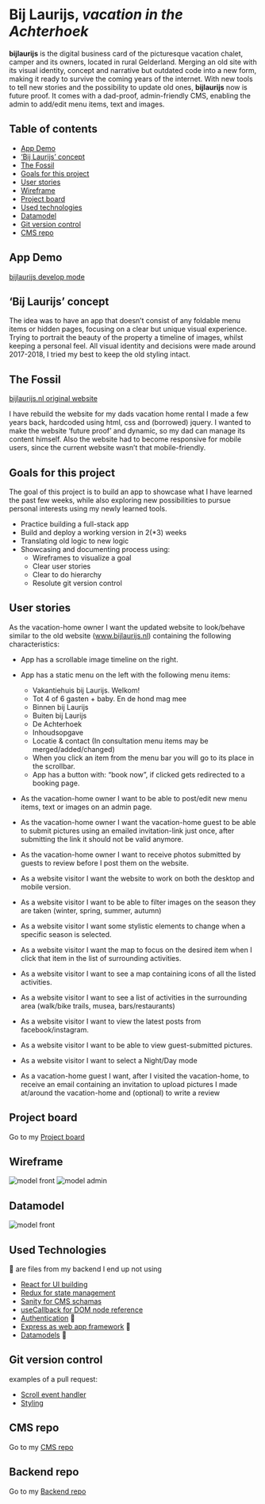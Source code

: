# Bij Laurijs, _vacation in the Achterhoek_

**bijlaurijs** is the digital business card of the picturesque vacation chalet, camper and its owners, located in rural Gelderland. Merging an old site with its visual identity, concept and narrative but outdated code into a new form, making it ready to survive the coming years of the internet. With new tools to tell new stories and the possibility to update old ones, **bijlaurijs** now is future proof. It comes with a dad-proof, admin-friendly CMS, enabling the admin to add/edit menu items, text and images.

## Table of contents

- [App Demo](#App-demo)
- [‘Bij Laurijs’ concept](#‘Bij-Laurijs’-concept)
- [The Fossil](#The-Fossil)
- [Goals for this project](#Goals-for-this-project)
- [User stories](#User-stories)
- [Wireframe](#Wireframe)
- [Project board](#Project-board)
- [Used technologies](#Used-technologies)
- [Datamodel](#Datamodel)
- [Git version control](#Git-version-control)
- [CMS repo](#CMS-repo)

## App Demo

[bijlaurijs develop mode](https://www.bijlaurijs.timlaurijs.xyz)

## ‘Bij Laurijs’ concept

The idea was to have an app that doesn’t consist of any foldable menu items or hidden pages, focusing on a clear but unique visual experience. Trying to portrait the beauty of the property a timeline of images, whilst keeping a personal feel.
All visual identity and decisions were made around 2017-2018, I tried my best to keep the old styling intact.

## The Fossil

[bijlaurijs.nl original website](https://www.bijlaurijs.nl)

I have rebuild the website for my dads vacation home rental I made a few years back, hardcoded using html, css and (borrowed) jquery. I wanted to make the website ‘future proof’ and dynamic, so my dad can manage its content himself. Also the website had to become responsive for mobile users, since the current website wasn’t that mobile-friendly.

## Goals for this project

The goal of this project is to build an app to showcase what I have learned the past few weeks, while also exploring new possibilities to pursue personal interests using my newly learned tools.

- Practice building a full-stack app
- Build and deploy a working version in 2(\*3) weeks
- Translating old logic to new logic
- Showcasing and documenting process using:
  - Wireframes to visualize a goal
  - Clear user stories
  - Clear to do hierarchy
  - Resolute git version control

## User stories

As the vacation-home owner I want the updated website to look/behave similar to the old website (www.bijlaurijs.nl) containing the following characteristics:

- App has a scrollable image timeline on the right.
- App has a static menu on the left with the following menu items:
  - Vakantiehuis bij Laurijs. Welkom!
  - Tot 4 of 6 gasten + baby. En de hond mag mee
  - Binnen bij Laurijs
  - Buiten bij Laurijs
  - De Achterhoek
  - Inhoudsopgave
  - Locatie & contact
    (In consultation menu items may be merged/added/changed)
  - When you click an item from the menu bar you will go to its place in the scrollbar.
  - App has a button with: “book now”, if clicked gets redirected to a booking page.
- As the vacation-home owner I want to be able to post/edit new menu items, text or images on an admin page.
- As the vacation-home owner I want the vacation-home guest to be able to submit pictures using an emailed invitation-link just once, after submitting the link it should not be valid anymore.
- As the vacation-home owner I want to receive photos submitted by guests to review before I post them on the website.

- As a website visitor I want the website to work on both the desktop and mobile version.
- As a website visitor I want to be able to filter images on the season they are taken (winter, spring, summer, autumn)
- As a website visitor I want some stylistic elements to change when a specific season is selected.
- As a website visitor I want the map to focus on the desired item when I click that item in the list of surrounding activities.
- As a website visitor I want to see a map containing icons of all the listed activities.
- As a website visitor I want to see a list of activities in the surrounding area (walk/bike trails, musea, bars/restaurants)
- As a website visitor I want to view the latest posts from facebook/instagram.
- As a website visitor I want to be able to view guest-submitted pictures.
- As a website visitor I want to select a Night/Day mode

- As a vacation-home guest I want, after I visited the vacation-home, to receive an email containing an invitation to upload pictures I made at/around the vacation-home and (optional) to write a review

## Project board

Go to my [Project board](https://github.com/timlaurijs/bijlaurijs-client/projects/1)

## Wireframe

![model front](https://github.com/timlaurijs/bijlaurijs-client/blob/development/Readme-assets/homepage.png "model front")
![model admin](https://github.com/timlaurijs/bijlaurijs-client/blob/development/Readme-assets/admin%20page.png "model admin")

## Datamodel

![model front]()

## Used Technologies
🦴 are files from my backend I end up not using

- [React for UI building](https://github.com/timlaurijs/bijlaurijs-client/blob/development/src/App.js)
- [Redux for state management](https://github.com/timlaurijs/bijlaurijs-client/tree/development/src/store/homepage)
- [Sanity for CMS schamas](https://github.com/timlaurijs/bijlaurijs-cms/tree/development/schemas)
- [useCallback for DOM node reference](https://github.com/timlaurijs/bijlaurijs-client/blob/31dc44ea02620b662a7799d26ececccf714a501e/src/components/Post.js#L51-L74)
- [Authentication](https://github.com/timlaurijs/bijlaurijs-backend/blob/development/routers/auth.js) 🦴
- [Express as web app framework](https://github.com/timlaurijs/bijlaurijs-backend/blob/development/index.js) 🦴
- [Datamodels](https://github.com/timlaurijs/bijlaurijs-backend/tree/development/models) 🦴

## Git version control

examples of a pull request:

- [Scroll event handler](https://github.com/timlaurijs/bijlaurijs-client/pull/12)
- [Styling](https://github.com/timlaurijs/bijlaurijs-client/pull/19)

## CMS repo

Go to my [CMS repo](https://github.com/timlaurijs/bijlaurijs-cms)

## Backend repo

Go to my [Backend repo](https://github.com/timlaurijs/bijlaurijs-backend)
